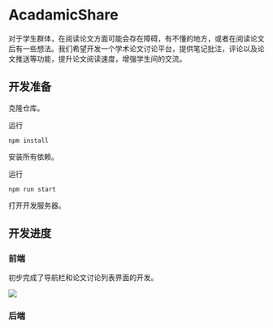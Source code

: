 # AcadamicShare

对于学生群体，在阅读论文方面可能会存在障碍，有不懂的地方，或者在阅读论文后有一些想法。我们希望开发一个学术论文讨论平台，提供笔记批注，评论以及论文推送等功能，提升论文阅读速度，增强学生间的交流。

## 开发准备

克隆仓库。

运行

``` shell
npm install
```

安装所有依赖。

运行

``` shell
npm run start
```

打开开发服务器。


## 开发进度

### 前端

初步完成了导航栏和论文讨论列表界面的开发。

<img src="https://gitee.com/lyc0037/pics/raw/master/img/20201122225915.png"/>

### 后端
